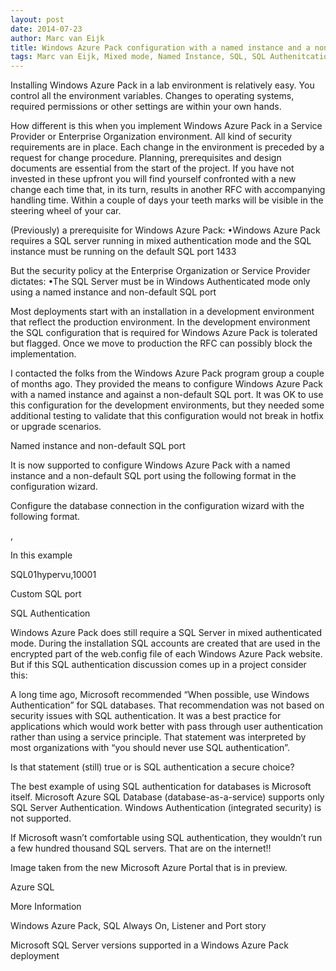 ```yaml
---
layout: post
date: 2014-07-23
author: Marc van Eijk
title: Windows Azure Pack configuration with a named instance and a non-default SQL port
tags: Marc van Eijk, Mixed mode, Named Instance, SQL, SQL Authenitcation, SQL Port, Windows Azure Pack
---
```

Installing Windows Azure Pack in a lab environment is relatively easy. You control all the environment variables. Changes to operating systems, required permissions or other settings are within your own hands. 

How different is this when you implement Windows Azure Pack in a Service Provider or Enterprise Organization environment. All kind of security requirements are in place. Each change in the environment is preceded by a request for change procedure. Planning, prerequisites and design documents are essential from the start of the project. If you have not invested in these upfront you will find yourself confronted with a new change each time that, in its turn, results in another RFC with accompanying handling time. Within a couple of days your teeth marks will be visible in the steering wheel of your car.

(Previously) a prerequisite for Windows Azure Pack:
•Windows Azure Pack requires a SQL server running in mixed authentication mode and the SQL instance must be running on the default SQL port 1433 

But the security policy at the Enterprise Organization or Service Provider dictates:
•The SQL Server must be in Windows Authenticated mode only using a named instance and non-default SQL port 

Most deployments start with an installation in a development environment that reflect the production environment. In the development environment the SQL configuration that is required for Windows Azure Pack is tolerated but flagged. Once we move to production the RFC can possibly block the implementation.

I contacted the folks from the Windows Azure Pack program group a couple of months ago. They provided the means to configure Windows Azure Pack with a named instance and against a non-default SQL port. It was OK to use this configuration for the development environments, but they needed some additional testing to validate that this configuration would not break in hotfix or upgrade scenarios.

Named instance and non-default SQL port

It is now supported to configure Windows Azure Pack with a named instance and a non-default SQL port using the following format in the configuration wizard.

Configure the database connection in the configuration wizard with the following format.

<SQL Server><Instance>,<Port number>

In this example

SQL01hypervu,10001

Custom SQL port

SQL Authentication

Windows Azure Pack does still require a SQL Server in mixed authenticated mode. During the installation SQL accounts are created that are used in the encrypted part of the web.config file of each Windows Azure Pack website. But if this SQL authentication discussion comes up in a project consider this:

A long time ago, Microsoft recommended “When possible, use Windows Authentication” for SQL databases. That recommendation was not based on security issues with SQL authentication. It was a best practice for applications which would work better with pass through user authentication rather than using a service principle. That statement was interpreted by most organizations with “you should never use SQL authentication”. 

Is that statement (still) true or is SQL authentication a secure choice?

The best example of using SQL authentication for databases is Microsoft itself. Microsoft Azure SQL Database (database-as-a-service) supports only SQL Server Authentication. Windows Authentication (integrated security) is not supported. 

If Microsoft wasn’t comfortable using SQL authentication, they wouldn’t run a few hundred thousand SQL servers. That are on the internet!!

Image taken from the new Microsoft Azure Portal that is in preview.

Azure SQL 

More Information

Windows Azure Pack, SQL Always On, Listener and Port story

Microsoft SQL Server versions supported in a Windows Azure Pack deployment

